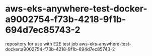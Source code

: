# aws-eks-anywhere-test-docker-a9002754-f73b-4218-9f1b-694d7ec85743-2
repository for use with E2E test job aws-eks-anywhere-test-docker:a9002754-f73b-4218-9f1b-694d7ec85743-2
